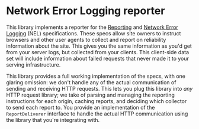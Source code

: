 # Network Error Logging reporter

This library implements a reporter for the [Reporting][] and [Network Error
Logging][] (NEL) specifications.  These specs allow site owners to instruct
browsers and other user agents to collect and report on reliability information
about the site.  This gives you the same information as you'd get from your
server logs, but collected from your clients.  This client-side data set will
include information about failed requests that never made it to your serving
infrastructure.

[Reporting]: https://wicg.github.io/reporting/
[Network Error Logging]: https://wicg.github.io/network-error-logging/

This library provides a full working implementation of the specs, with one
glaring omission: we don't handle any of the actual communication of sending and
receiving HTTP requests.  This lets you plug this library into *any* HTTP
request library; we take of parsing and managing the reporting instructions for
each origin, caching reports, and deciding which collector to send each report
to.  You provide an implementation of the `ReportDeliverer` interface to handle
the actual HTTP communication using the library that you're integrating with.
